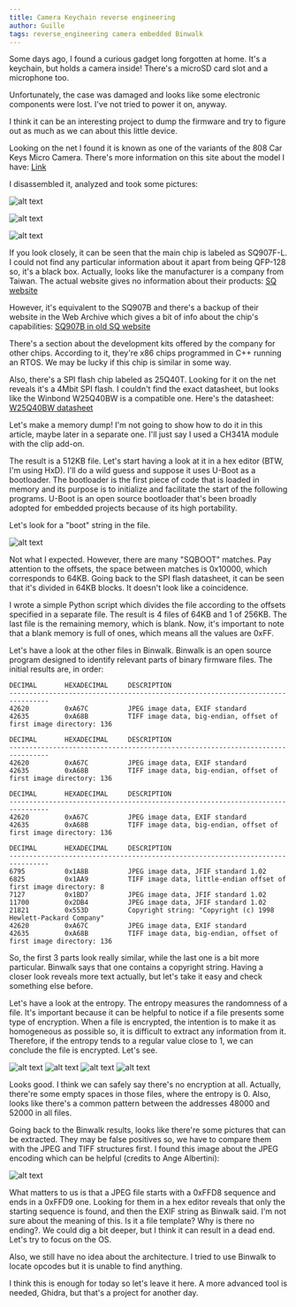 ```yaml
---
title: Camera Keychain reverse engineering
author: Guille
tags: reverse_engineering camera embedded Binwalk
---
```


Some days ago, I found a curious gadget long forgotten at home. It's a keychain, but holds a camera inside! There's a microSD card slot and a microphone too.

Unfortunately, the case was damaged and looks like some electronic components were lost. I've not tried to power it on, anyway.

I think it can be an interesting project to dump the firmware and try to figure out as much as we can about this little device.

Looking on the net I found it is known as one of the variants of the 808 Car Keys Micro Camera. There's more information on this site about the model I have: [Link](https://www.chucklohr.com/808/C10/index.html)

I disassembled it, analyzed and took some pictures:

![alt text](https://github.com/Guillermo-Ramirez-Jimenez/Guillermo-Ramirez-Jimenez.github.io/raw/main/_posts/2021-02-07-Camera-Keychain-reverse-engineering/images/IMG_20210201_005020.jpg "Top")

![alt text](https://github.com/Guillermo-Ramirez-Jimenez/Guillermo-Ramirez-Jimenez.github.io/raw/main/_posts/2021-02-07-Camera-Keychain-reverse-engineering/images/IMG_20210201_005208.jpg "Top_alt")

![alt text](https://github.com/Guillermo-Ramirez-Jimenez/Guillermo-Ramirez-Jimenez.github.io/raw/main/_posts/2021-02-07-Camera-Keychain-reverse-engineering/images/IMG_20210201_005035.jpg "Bottom")

If you look closely, it can be seen that the main chip is labeled as SQ907F-L. I could not find any particular information about it apart from being QFP-128 so, it's a black box. Actually, looks like the manufacturer is a company from Taiwan. The actual website gives no information about their products:
[SQ website](http://www.sq.com.tw/)

However, it's equivalent to the SQ907B and there's a backup of their website in the Web Archive which gives a bit of info about the chip's capabilities:
[SQ907B in old SQ website](http://web.archive.org/web/20111021050700/http://www.sq.com.tw/english/product/dsc100dw.htm)

There's a section about the development kits offered by the company for other chips. According to it, they're x86 chips programmed in C++ running an RTOS. We may be lucky if this chip is similar in some way.

Also, there's a SPI flash chip labeled as 25Q40T. Looking for it on the net reveals it's a 4Mbit SPI flash. I couldn't find the exact datasheet, but looks like the Winbond W25Q40BW is a compatible one. Here's the datasheet:
[W25Q40BW datasheet](https://www.winbond.com/resource-files/w25q40bw%20revf%20101113.pdf)

Let's make a memory dump! I'm not going to show how to do it in this article, maybe later in a separate one. I'll just say I used a CH341A module with the clip add-on.

The result is a 512KB file. Let's start having a look at it in a hex editor (BTW, I'm using HxD). I'll do a wild guess and suppose it uses U-Boot as a bootloader. The bootloader is the first piece of code that is loaded in memory and its purpose is to initialize and facilitate the start of the following programs. U-Boot is an open source bootloader that's been broadly adopted for embedded projects because of its high portability.

Let's look for a "boot" string in the file.

![alt text](https://github.com/Guillermo-Ramirez-Jimenez/Guillermo-Ramirez-Jimenez.github.io/raw/main/_posts/2021-02-07-Camera-Keychain-reverse-engineering/images/BootStringScreenshot.png "Boot String")

Not what I expected. However, there are many "SQBOOT" matches. Pay attention to the offsets, the space between matches is 0x10000, which corresponds to 64KB. Going back to the SPI flash datasheet, it can be seen that it's divided in 64KB blocks. It doesn't look like a coincidence.

I wrote a simple Python script which divides the file according to the offsets specified in a separate file. The result is 4 files of 64KB and 1 of 256KB. The last file is the remaining memory, which is blank. Now, it's important to note that a blank memory is full of ones, which means all the values are 0xFF.

Let's have a look at the other files in Binwalk. Binwalk is an open source program designed to identify relevant parts of binary firmware files. The initial results are, in order:

```
DECIMAL       HEXADECIMAL     DESCRIPTION
--------------------------------------------------------------------------------
42620         0xA67C          JPEG image data, EXIF standard
42635         0xA68B          TIFF image data, big-endian, offset of first image directory: 136
```
```
DECIMAL       HEXADECIMAL     DESCRIPTION
--------------------------------------------------------------------------------
42620         0xA67C          JPEG image data, EXIF standard
42635         0xA68B          TIFF image data, big-endian, offset of first image directory: 136
```
```
DECIMAL       HEXADECIMAL     DESCRIPTION
--------------------------------------------------------------------------------
42620         0xA67C          JPEG image data, EXIF standard
42635         0xA68B          TIFF image data, big-endian, offset of first image directory: 136
```
```
DECIMAL       HEXADECIMAL     DESCRIPTION
--------------------------------------------------------------------------------
6795          0x1A8B          JPEG image data, JFIF standard 1.02
6825          0x1AA9          TIFF image data, little-endian offset of first image directory: 8
7127          0x1BD7          JPEG image data, JFIF standard 1.02
11700         0x2DB4          JPEG image data, JFIF standard 1.02
21821         0x553D          Copyright string: "Copyright (c) 1998 Hewlett-Packard Company"
42620         0xA67C          JPEG image data, EXIF standard
42635         0xA68B          TIFF image data, big-endian, offset of first image directory: 136
```

So, the first 3 parts look really similar, while the last one is a bit more particular. Binwalk says that one contains a copyright string. Having a closer look reveals more text actually, but let's take it easy and check something else before.

Let's have a look at the entropy. The entropy measures the randomness of a file. It's important because it can be helpful to notice if a file presents some type of encryption. When a file is encrypted, the intention is to make it as homogeneous as possible so, it is difficult to extract any information from it. Therefore, if the entropy tends to a regular value close to 1, we can conclude the file is encrypted. Let's see.

![alt text](https://github.com/Guillermo-Ramirez-Jimenez/Guillermo-Ramirez-Jimenez.github.io/raw/main/_posts/2021-02-07-Camera-Keychain-reverse-engineering/images/0_entropy.png "Entropy 0")
![alt text](https://github.com/Guillermo-Ramirez-Jimenez/Guillermo-Ramirez-Jimenez.github.io/raw/main/_posts/2021-02-07-Camera-Keychain-reverse-engineering/images/1_entropy.png "Entropy 1")
![alt text](https://github.com/Guillermo-Ramirez-Jimenez/Guillermo-Ramirez-Jimenez.github.io/raw/main/_posts/2021-02-07-Camera-Keychain-reverse-engineering/images/2_entropy.png "Entropy 2")
![alt text](https://github.com/Guillermo-Ramirez-Jimenez/Guillermo-Ramirez-Jimenez.github.io/raw/main/_posts/2021-02-07-Camera-Keychain-reverse-engineering/images/3_entropy.png "Entropy 3")

Looks good. I think we can safely say there's no encryption at all. Actually, there're some empty spaces in those files, where the entropy is 0. Also, looks like there's a common pattern between the addresses 48000 and 52000 in all files.

Going back to the Binwalk results, looks like there're some pictures that can be extracted. They may be false positives so, we have to compare them with the JPEG and TIFF structures first. I found this image about the JPEG encoding which can be helpful (credits to Ange Albertini):

![alt text](https://raw.githubusercontent.com/corkami/pics/master/binary/JPG.png "JPEG structure") 

What matters to us is that a JPEG file starts with a 0xFFD8 sequence and ends in a 0xFFD9 one. Looking for them in a hex editor reveals that only the starting sequence is found, and then the EXIF string as Binwalk said. I'm not sure about the meaning of this. Is it a file template? Why is there no ending?. We could dig a bit deeper, but I think it can result in a dead end. Let's try to focus on the OS.

Also, we still have no idea about the architecture. I tried to use Binwalk to locate opcodes but it is unable to find anything.

I think this is enough for today so let's leave it here. A more advanced tool is needed, Ghidra, but that's a project for another day.
